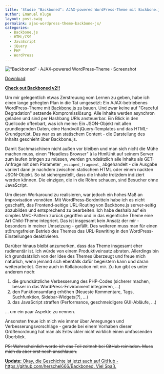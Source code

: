 ```yaml
---
title: 'Studie "Backboned": AJAX-powered WordPress-Theme mit Backbone.js'
author: Emanuel Kluge
layout: post.swig
permalink: ajax-wordpress-theme-backbone-js/
categories:
  - Backbone.js
  - HTML/CSS
  - JavaScript
  - jQuery
  - PHP
  - WordPress
---
```


<noscript data-src="/wp-content/uploads/2011/07/backboned-screenshot.gif" data-alt="“Backboned” · AJAX-powered WordPress-Theme · Screenshot">
<img src="/wp-content/uploads/2011/07/backboned-screenshot.gif" alt="“Backboned” · AJAX-powered WordPress-Theme · Screenshot">
</noscript>

[Download][download]

**[Check out Backboned v2!!][backboned_v2]**

Um mir gelegentlich etwas Zerstreuung vom Lernen zu geben, habe ich einen lange gehegten Plan in die Tat umgesetzt: Ein AJAX-betriebenes WordPress-Theme mit [Backbone.js][backbone] zu bauen. Und zwar keine auf "Graceful Degradation" setzende Kompromisslösung. Alle Inhalte werden asynchron geladen und sind per Hashbang URIs ansteuerbar. Ein Blick in den Quellcode offenbart, was ich meine: Ein JSON-Objekt mit allen grundlegenden Daten, eine Handvoll jQuery-Templates und das HTML-Grundgerüst. Das war es an statischem Content - die Darstellung des Inhalts geschieht über Backbone.js.

Damit Suchmaschinen nicht außen vor bleiben und man sich nicht die Mühe machen muss, einen "Headless Browser" à la HtmlUnit auf seinem Server zum laufen bringen zu müssen, werden grundsätzlich alle Inhalte als GET-Anfrage mit dem Parameter `_escaped_fragment_` abgehandelt - die Ausgabe variiert dann je nachdem zwischen statischem HTML oder einem nackten JSON-Objekt. So ist sichergestellt, dass die Inhalte trotzdem indiziert werden können. Die einzigen, die in die Röhre schauen, sind Besucher ohne JavaScript.

Um diesen Workaround zu realisieren, war jedoch ein hohes Maß an Improvisation vonnöten. Mit WordPress-Bordmitteln habe ich es nicht geschafft, das Frontend-seitige URL-Routing von Backbone.js server-seitig abzubilden und entsprechend zu bearbeiten. Ich habe deshalb auf ein simples MVC-Pattern zurück gegriffen und in das eigentliche Theme eine Art Child-Theme integriert. Das ist insgesamt kein Ansatz der mir - besonders in meiner Umsetzung - gefällt. Des weiteren muss man für einen störungsfreien Betrieb des Themes das URL-Rewriting in den WordPress-Einstellungen deaktivieren.

Darüber hinaus bleibt anzumerken, dass das Theme insgesamt eher rudimentär ist. Ich würde von einem Produktiveinsatz abraten. Allerdings bin ich grundsätzlich von der Idee des Themes überzeugt und freue mich natürlich, wenn jemand sich ebenfalls dafür begeistern kann und daran weiterarbeitet. Gerne auch in Kollaboration mit mir. Zu tun gibt es unter anderem noch:

1. die grundsätzliche Verbesserung des PHP-Codes (sicherer machen, besser in das WordPress-Environment integrieren, &hellip;)
2. den Funktionsumfang erhöhen (Neueste Kommentare, Tags, Suchfunktion, Sidebar-Widgets(?), &hellip;)
3. das JavaScript straffen (Performance, geschmeidigere GUI-Abläufe, &hellip;)

… um ein paar Aspekte zu nennen.

Ansonsten freue ich mich wie immer über Anregungen und Verbesserungsvorschläge - gerade bei einem Vorhaben dieser Größenordnung hat man als Entwickler nicht wirklich einen umfassenden Überblick.

<del datetime="2011-07-15T09:15:57+00:00">PS: Wahrscheinlich werde ich das Teil zeitnah bei GitHub reinladen. Muss mich da aber erst noch anschlauen.</del>

<ins datetime="2011-07-15T09:15:57+00:00"><strong>Update:</strong> Okay, die Geschichte ist jetzt auch auf GitHub - <a href="https://github.com/herschel666/Backboned" title="”Backboned“ auf GitHub">https://github.com/herschel666/Backboned</a>. Viel Spaß.</ins>

[download]: http://www.emanuel-kluge.de/wp-content/uploads/2011/07/backboned.zip
[backboned_v2]: https://github.com/herschel666/Backboned-v2
[backbone]: http://documentcloud.github.com/backbone/
